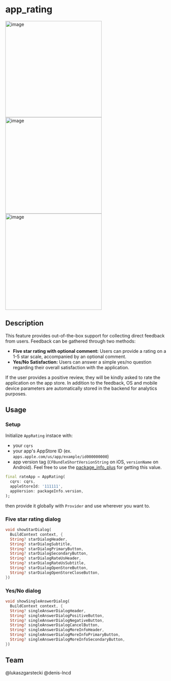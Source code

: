 # app_rating

<img width="300" alt="image" src="https://github.com/user-attachments/assets/f5d48083-7f18-4a1d-9a5d-82d3f862f3cd">
<img width="300" alt="image" src="https://github.com/user-attachments/assets/0ba3321e-39fb-4f9b-94ee-6e7cbca1fe98">
<img width="300" alt="image" src="https://github.com/user-attachments/assets/b7d40e4e-cf22-4199-9240-2f690357e5f5">

## Description

This feature provides out-of-the-box support for collecting direct feedback from users. Feedback can be gathered through two methods:

- **Five star rating with optional comment:** Users can provide a rating on a 1-5 star scale, accompanied by an optional comment.
- **Yes/No Satisfaction:** Users can answer a simple yes/no question regarding their overall satisfaction with the application.

If the user provides a positive review, they will be kindly asked to rate the application on the app store. In addition to the feedback, OS and mobile device parameters are automatically stored in the backend for analytics purposes. 

## Usage

### Setup

Initialize `AppRating` instace with:
- your `cqrs`
- your app's AppStore ID (ex. `apps.apple.com/us/app/example/id000000000`)
- app version tag (`CFBundleShortVersionString` on iOS, `versionName` on Android). Feel free to use the [package_info_plus](https://pub.dev/packages/package_info_plus) for getting this value.

```dart
final rateApp = AppRating(
  cqrs: cqrs,
  appleStoreId: '111111',
  appVersion: packageInfo.version,
);
```

then provide it globally with `Provider` and use wherever you want to.

### Five star rating dialog

```dart
void showStarDialog(
  BuildContext context, {
  String? starDialogHeader,
  String? starDialogSubtitle,
  String? starDialogPrimaryButton,
  String? starDialogSecondaryButton,
  String? starDialogRateUsHeader,
  String? starDialogRateUsSubtitle,
  String? starDialogOpenStoreButton,
  String? starDialogOpenStoreCloseButton,
})
```

### Yes/No dialog

```dart
void showSingleAnswerDialog(
  BuildContext context, {
  String? singleAnswerDialogHeader,
  String? singleAnswerDialogPositiveButton,
  String? singleAnswerDialogNegativeButton,
  String? singleAnswerDialogCancelButton,
  String? singleAnswerDialogMoreInfoHeader,
  String? singleAnswerDialogMoreInfoPrimaryButton,
  String? singleAnswerDialogMoreInfoSecondaryButton,
})
```

## Team

@lukaszgarstecki
@denis-lncd

